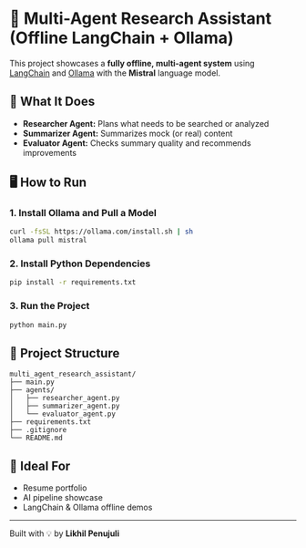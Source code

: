 # 🧠 Multi-Agent Research Assistant (Offline LangChain + Ollama)

This project showcases a **fully offline, multi-agent system** using [LangChain](https://www.langchain.com/) and [Ollama](https://ollama.com/) with the **Mistral** language model.

## 🔧 What It Does
- **Researcher Agent:** Plans what needs to be searched or analyzed
- **Summarizer Agent:** Summarizes mock (or real) content
- **Evaluator Agent:** Checks summary quality and recommends improvements

## 🖥 How to Run
### 1. Install Ollama and Pull a Model
```bash
curl -fsSL https://ollama.com/install.sh | sh
ollama pull mistral
```

### 2. Install Python Dependencies
```bash
pip install -r requirements.txt
```

### 3. Run the Project
```bash
python main.py
```

## 📂 Project Structure
```
multi_agent_research_assistant/
├── main.py
├── agents/
│   ├── researcher_agent.py
│   ├── summarizer_agent.py
│   └── evaluator_agent.py
├── requirements.txt
├── .gitignore
└── README.md
```

## 📌 Ideal For
- Resume portfolio
- AI pipeline showcase
- LangChain & Ollama offline demos

---

Built with 💡 by **Likhil Penujuli**

